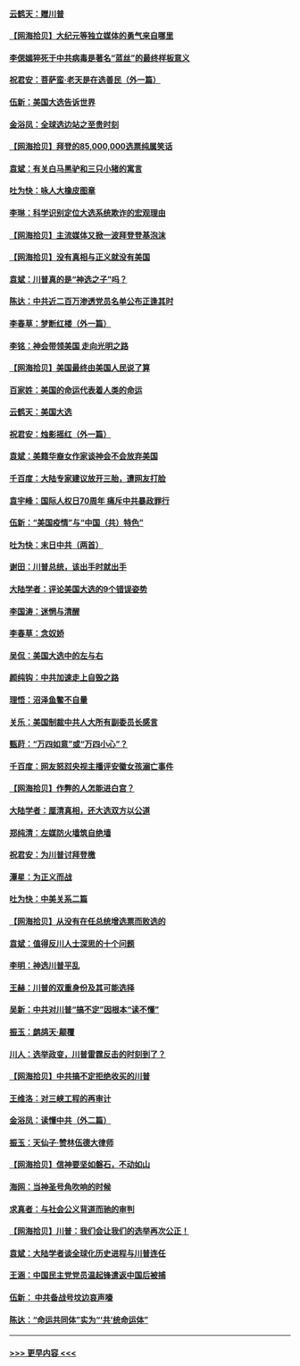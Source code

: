#### [云鹤天：赠川普](../pages/nsc993/n12631823.md?t=12191851) 
#### [【网海拾贝】大纪元等独立媒体的勇气来自哪里](../pages/nsc993/n12629961.md?t=12191851) 
#### [李偲嫣猝死于中共病毒是著名“蓝丝”的最终样板意义](../pages/nsc993/n12628812.md?t=12191851) 
#### [祝君安：菩萨蛮·老天是在选善民（外一篇）](../pages/nsc993/n12628793.md?t=12191851) 
#### [伍新：美国大选告诉世界](../pages/nsc993/n12628768.md?t=12191851) 
#### [金浴凤：全球选边站之至贵时刻](../pages/nsc993/n12627318.md?t=12191851) 
#### [【网海拾贝】拜登的85,000,000选票纯属笑话](../pages/nsc993/n12626569.md?t=12191851) 
#### [袁斌：有关白马黑驴和三只小猪的寓言](../pages/nsc993/n12626198.md?t=12191851) 
#### [吐为快：咏人大橡皮图章](../pages/nsc993/n12624470.md?t=12191851) 
#### [李琳：科学识别定位大选系统欺诈的宏观理由](../pages/nsc993/n12624340.md?t=12191851) 
#### [【网海拾贝】主流媒体又掀一波拜登登基泡沫](../pages/nsc993/n12624000.md?t=12191851) 
#### [【网海拾贝】没有真相与正义就没有美国](../pages/nsc993/n12621885.md?t=12191851) 
#### [袁斌：川普真的是“神选之子”吗？](../pages/nsc993/n12621749.md?t=12191851) 
#### [陈达：中共近二百万渗透党员名单公布正逢其时](../pages/nsc993/n12620870.md?t=12191851) 
#### [李春草：梦断红楼（外一篇）](../pages/nsc993/n12619122.md?t=12191851) 
#### [李铭：神会带领美国 走向光明之路](../pages/nsc993/n12618584.md?t=12191851) 
#### [【网海拾贝】美国最终由美国人民说了算](../pages/nsc993/n12617255.md?t=12191851) 
#### [百家姓：美国的命运代表着人类的命运](../pages/nsc993/n12615838.md?t=12191851) 
#### [云鹤天：美国大选](../pages/nsc993/n12615994.md?t=12191851) 
#### [祝君安：烛影摇红（外一篇）](../pages/nsc993/n12615975.md?t=12191851) 
#### [袁斌：美籍华裔女作家谈神会不会放弃美国](../pages/nsc993/n12615263.md?t=12191851) 
#### [千百度：大陆专家建议放开三胎，遭网友打脸](../pages/nsc993/n12614456.md?t=12191851) 
#### [袁宇峰：国际人权日70周年 痛斥中共暴政罪行](../pages/nsc993/n12611965.md?t=12191851) 
#### [伍新：“美国疫情”与“中国（共）特色”](../pages/nsc993/n12611463.md?t=12191851) 
#### [吐为快：末日中共（两首）](../pages/nsc993/n12611461.md?t=12191851) 
#### [谢田：川普总统，该出手时就出手](../pages/nsc993/n12610905.md?t=12191851) 
#### [大陆学者：评论美国大选的9个错误姿势](../pages/nsc993/n12609586.md?t=12191851) 
#### [李国涛：迷惘与清醒](../pages/nsc993/n12607532.md?t=12191851) 
#### [李春草：念奴娇](../pages/nsc993/n12607083.md?t=12191851) 
#### [吴侃：美国大选中的左与右](../pages/nsc993/n12607054.md?t=12191851) 
#### [颜纯钩：中共加速走上自毁之路](../pages/nsc993/n12606473.md?t=12191851) 
#### [理悟：沼泽鱼鳖不自量](../pages/nsc993/n12606454.md?t=12191851) 
#### [关乐：美国制裁中共人大所有副委员长感言](../pages/nsc993/n12606442.md?t=12191851) 
#### [甄莳：“万四如意”或“万四小心”？](../pages/nsc993/n12606091.md?t=12191851) 
#### [千百度：网友怒怼央视主播评安徽女孩溺亡事件](../pages/nsc993/n12605370.md?t=12191851) 
#### [【网海拾贝】作弊的人怎能进白宫？](../pages/nsc993/n12603546.md?t=12191851) 
#### [大陆学者：厘清真相，还大选双方以公道](../pages/nsc993/n12603475.md?t=12191851) 
#### [郑纯清：左媒防火墙筑自绝墙](../pages/nsc993/n12602226.md?t=12191851) 
#### [祝君安：为川普讨拜登檄](../pages/nsc993/n12602199.md?t=12191851) 
#### [潭星：为正义而战](../pages/nsc993/n12600926.md?t=12191851) 
#### [吐为快：中美关系二篇](../pages/nsc993/n12600908.md?t=12191851) 
#### [【网海拾贝】从没有在任总统增选票而败选的](../pages/nsc993/n12600435.md?t=12191851) 
#### [袁斌：值得反川人士深思的十个问题](../pages/nsc993/n12600332.md?t=12191851) 
#### [李明：神选川普平乱](../pages/nsc993/n12599751.md?t=12191851) 
#### [王赫：川普的双重身份及其可能选择](../pages/nsc993/n12599723.md?t=12191851) 
#### [吴新：中共对川普“搞不定”因根本“读不懂”](../pages/nsc993/n12599502.md?t=12191851) 
#### [振玉：鹧鸪天‧颠覆](../pages/nsc993/n12599494.md?t=12191851) 
#### [川人：选举政变，川普雷霆反击的时刻到了？](../pages/nsc993/n12599291.md?t=12191851) 
#### [【网海拾贝】中共搞不定拒绝收买的川普](../pages/nsc993/n12598955.md?t=12191851) 
#### [王维洛：对三峡工程的再审计](../pages/nsc993/n12598436.md?t=12191851) 
#### [金浴凤：读懂中共（外二篇）](../pages/nsc993/n12597943.md?t=12191851) 
#### [振玉：天仙子‧赞林伍德大律师](../pages/nsc993/n12597929.md?t=12191851) 
#### [【网海拾贝】信神要坚如磐石，不动如山](../pages/nsc993/n12597901.md?t=12191851) 
#### [海网：当神圣号角吹响的时候](../pages/nsc993/n12595891.md?t=12191851) 
#### [求真者：与社会公义背道而驰的审判](../pages/nsc993/n12595868.md?t=12191851) 
#### [【网海拾贝】川普：我们会让我们的选举再次公正！](../pages/nsc993/n12594930.md?t=12191851) 
#### [袁斌：大陆学者谈全球化历史进程与川普连任](../pages/nsc993/n12594690.md?t=12191851) 
#### [王涵：中国民主党党员温起锋遣返中国后被捕](../pages/nsc993/n12594540.md?t=12191851) 
#### [伍新： 中共备战号坟边哀声嚎](../pages/nsc993/n12593086.md?t=12191851) 
#### [陈达：“命运共同体”实为“‘共’统命运体”](../pages/nsc993/n12590865.md?t=12191851) 

----
#### [ >>> 更早内容 <<< ](../indexes/nsc993-earlier.md)
